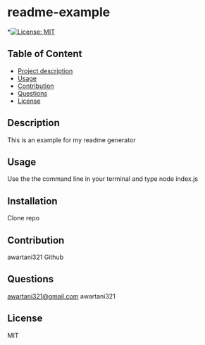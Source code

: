 
# readme-example
*[![License: MIT](https://img.shields.io/badge/License-MIT-yellow.svg)](https://opensource.org/licenses/MIT)
         
## Table of Content
-  [Project description](#description)
-  [Usage](#usage)
-  [Contribution](#contribution)
-  [Questions](#questions)
-  [License](#license)
        
## Description
This is an example for my readme generator
         
## Usage
Use the the command line in your terminal and type node index.js

## Installation
Clone repo

## Contribution
awartani321 Github

## Questions
awartani321@gmail.com
awartani321

## License
MIT


